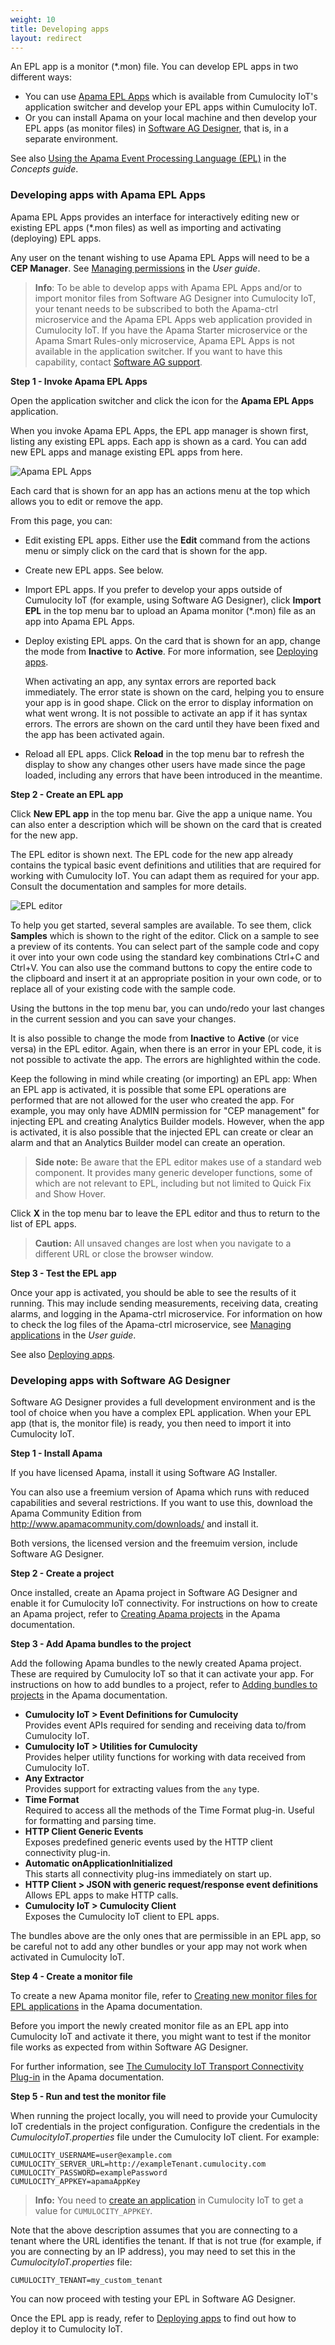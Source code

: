 ```yaml
---
weight: 10
title: Developing apps
layout: redirect
---
```


An EPL app is a monitor (*.mon) file. You can develop EPL apps in two different ways:

* You can use [Apama EPL Apps](#apama-epl-apps) which is available from Cumulocity IoT's application switcher and develop your EPL apps within Cumulocity IoT.
* Or you can install Apama on your local machine and then develop your EPL apps (as monitor files) in [Software AG Designer](#sag-designer), that is, in a separate environment.

See also [Using the Apama Event Processing Language (EPL)](/concepts/realtime/#using-epl) in the *Concepts guide*.

### <a name="apama-epl-apps"></a>Developing apps with Apama EPL Apps

Apama EPL Apps provides an interface for interactively editing new or existing EPL apps (\*.mon files) as well as importing and activating (deploying) EPL apps. 

Any user on the tenant wishing to use Apama EPL Apps will need to be a **CEP Manager**. See [Managing permissions](/users-guide/administration/#managing-permissions) in the *User guide*.

> **Info**: To be able to develop apps with Apama EPL Apps and/or to import monitor files from Software AG Designer into Cumulocity IoT, your tenant needs to be subscribed to both the Apama-ctrl microservice and the Apama EPL Apps web application provided in Cumulocity IoT. If you have the Apama Starter microservice or the Apama Smart Rules-only microservice, Apama EPL Apps is not available in the application switcher. If you want to have this capability, contact [Software AG support](/about-doc/contacting-support). 

**Step 1 - Invoke Apama EPL Apps**

Open the application switcher and click the icon for the **Apama EPL Apps** application.

When you invoke Apama EPL Apps, the EPL app manager is shown first, listing any existing EPL apps. Each app is shown as a card. You can add new EPL apps and manage existing EPL apps from here.

![Apama EPL Apps](/images/apama/apama-epl-apps-cards.png)

Each card that is shown for an app has an actions menu at the top which allows you to edit or remove the app.

From this page, you can:

* Edit existing EPL apps. Either use the **Edit** command from the actions menu or simply click on the card that is shown for the app. 

* Create new EPL apps. See below.

* Import EPL apps. If you prefer to develop your apps outside of Cumulocity IoT (for example, using Software AG Designer), click **Import EPL** in the top menu bar to upload an Apama monitor (*.mon) file as an app into Apama EPL Apps.

* Deploy existing EPL apps. On the card that is shown for an app, change the mode from **Inactive** to **Active**. For more information, see [Deploying apps](/apama/analytics-introduction/#deploying-apps).

    When activating an app, any syntax errors are reported back immediately. The error state is shown on the card, helping you to ensure your app is in good shape. Click on the error to display information on what went wrong. It is not possible to activate an app if it has syntax errors. The errors are shown on the card until they have been fixed and the app has been activated again.

* Reload all EPL apps. Click **Reload** in the top menu bar to refresh the display to show any changes other users have made since the page loaded, including any errors that have been introduced in the meantime.

**Step 2 - Create an EPL app**

Click **New EPL app** in the top menu bar. Give the app a unique name. You can also enter a description which will be shown on the card that is created for the new app. 

The EPL editor is shown next. The EPL code for the new app already contains the typical basic event definitions and utilities that are required for working with Cumulocity IoT. You can adapt them as required for your app. Consult the documentation and samples for more details.

![EPL editor](/images/apama/apama-epl-apps-editor.png)

To help you get started, several samples are available. To see them, click **Samples** which is shown to the right of the editor. Click on a sample to see a preview of its contents. You can select part of the sample code and copy it over into your own code using the standard key combinations Ctrl+C and Ctrl+V. You can also use the command buttons to copy the entire code to the clipboard and insert it at an appropriate position in your own code, or to replace all of your existing code with the sample code. 

Using the buttons in the top menu bar, you can undo/redo your last changes in the current session and you can save your changes.

It is also possible to change the mode from **Inactive** to **Active** (or vice versa) in the EPL editor. Again, when there is an error in your EPL code, it is not possible to activate the app. The errors are highlighted within the code.

Keep the following in mind while creating (or importing) an EPL app: When an EPL app is activated, it is possible that some EPL operations are performed that are not allowed for the user who created the app. For example, you may only have ADMIN permission for "CEP management" for injecting EPL and creating Analytics Builder models. However, when the app is activated, it is also possible that the injected EPL can create or clear an alarm and that an Analytics Builder model can create an operation.

> **Side note:** Be aware that the EPL editor makes use of a standard web component. It provides many generic developer functions, some of which are not relevant to EPL, including but not limited to Quick Fix and Show Hover.

Click **X** in the top menu bar to leave the EPL editor and thus to return to the list of EPL apps.

<!--I wanted to use ""/images/apama/apama-epl-apps-exit-button.png", but it looks like it's not possible to define inline images. This is shown in a line of its own. So I'm using the bold X instead.-->

> **Caution:** All unsaved changes are lost when you navigate to a different URL or close the browser window.

**Step 3 - Test the EPL app**

Once your app is activated, you should be able to see the results of it running. This may include sending measurements, receiving data, creating alarms, and logging in the Apama-ctrl microservice. For information on how to check the log files of the Apama-ctrl microservice, see [Managing applications](/users-guide/administration/#managing-applications) in the *User guide*.

See also [Deploying apps](/apama/analytics-introduction/#deploying-apps).

### <a name="sag-designer"></a>Developing apps with Software AG Designer

Software AG Designer provides a full development environment and is the tool of choice when you have a complex EPL application. When your EPL app (that is, the monitor file) is ready, you then need to import it into Cumulocity IoT.

**Step 1 - Install Apama**

If you have licensed Apama, install it using Software AG Installer.

You can also use a freemium version of Apama which runs with reduced capabilities and several restrictions. If you want to use this, download the Apama Community Edition from http://www.apamacommunity.com/downloads/ and install it. 

Both versions, the licensed version and the freemuim version, include Software AG Designer.

**Step 2 - Create a project**

Once installed, create an Apama project in Software AG Designer and enable it for Cumulocity IoT connectivity. For instructions on how to create an Apama project, refer to [Creating Apama projects](https://documentation.softwareag.com/onlinehelp/Rohan/Apama/v10-5/apama10-5/apama-webhelp/index.html#page/apama-webhelp%2FWIZARD_NEW_APAMA_PROJECT.html) in the Apama documentation.

**Step 3 - Add Apama bundles to the project**

Add the following Apama bundles to the newly created Apama project. These are required by Cumulocity IoT so that it can activate your app. For instructions on how to add bundles to a project, refer to [Adding bundles to projects](https://documentation.softwareag.com/onlinehelp/Rohan/Apama/v10-5/apama10-5/apama-webhelp/index.html#page/apama-webhelp%2Fco-UsiApaStu_adding_bundles_to_projects.html) in the Apama documentation.

* **Cumulocity IoT > Event Definitions for Cumulocity** <br>
Provides event APIs required for sending and receiving data to/from Cumulocity IoT.
* **Cumulocity IoT > Utilities for Cumulocity** <br>
Provides helper utility functions for working with data received from Cumulocity IoT.
* **Any Extractor** <br>
Provides support for extracting values from the `any` type.
* **Time Format** <br>
Required to access all the methods of the Time Format plug-in. Useful for formatting and parsing time.
* **HTTP Client Generic Events** <br>
Exposes predefined generic events used by the HTTP client connectivity plug-in.
* **Automatic onApplicationInitialized**<br>
This starts all connectivity plug-ins immediately on start up.
* **HTTP Client > JSON with generic request/response event definitions**<br>Allows EPL apps to make HTTP calls.
* **Cumulocity IoT > Cumulocity Client**<br>Exposes the Cumulocity IoT client to EPL apps.

The bundles above are the only ones that are permissible in an EPL app, so be careful not to add any other bundles or your app may not work when activated in Cumulocity IoT.

**Step 4 - Create a monitor file**

To create a new Apama monitor file, refer to [Creating new monitor files for EPL applications](https://documentation.softwareag.com/onlinehelp/Rohan/Apama/v10-5/apama10-5/apama-webhelp/index.html#page/apama-webhelp%2FWIZARD_NEW_MONITORSCRIPT.html) in the Apama documentation. 

Before you import the newly created monitor file as an EPL app into Cumulocity IoT and activate it there, you might want to test if the monitor file works as expected from within Software AG Designer.

For further information, see [The Cumulocity IoT Transport Connectivity Plug-in](https://documentation.softwareag.com/onlinehelp/Rohan/Apama/v10-5/apama10-5/apama-webhelp/index.html#page/apama-webhelp%2Fco-ConApaAppToExtCom_the_cumulocity_connectivity_plug_in.html) in the Apama documentation.

**Step 5 - Run and test the monitor file**

When running the project locally, you will need to provide your Cumulocity IoT credentials in the project configuration. Configure the credentials in the *CumulocityIoT.properties* file under the Cumulocity IoT client. For example:

```
CUMULOCITY_USERNAME=user@example.com 
CUMULOCITY_SERVER_URL=http://exampleTenant.cumulocity.com 
CUMULOCITY_PASSWORD=examplePassword 
CUMULOCITY_APPKEY=apamaAppKey
```

>**Info:** You need to [create an application](/users-guide/administration#managing-applications) in Cumulocity IoT to get a value for `CUMULOCITY_APPKEY`.

Note that the above description assumes that you are connecting to a tenant where the URL identifies the tenant. If that is not true (for example, if you are connecting by an IP address), you may need to set this in the *CumulocityIoT.properties* file: 

```
CUMULOCITY_TENANT=my_custom_tenant
```

You can now proceed with testing your EPL in Software AG Designer.

Once the EPL app is ready, refer to [Deploying apps](/apama/analytics-introduction/#deploying-apps) to find out how to deploy it to Cumulocity IoT.
